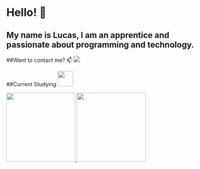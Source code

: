 # Hello! 👋
## My name is Lucas, I am an apprentice and passionate about programming and technology.

##Want to contact me? 📫
<a href="https://www.linkedin.com/in/lucasarman1/" target="_blank"><img loading="lazy" src="https://img.shields.io/badge/-LinkedIn-%230077B5?style=for-the-badge&logo=linkedin&logoColor=white" target="_blank"></a> 


##Current Studying
<img loading="lazy" src="https://cdn.jsdelivr.net/gh/devicons/devicon/icons/java/java-original.svg" width="40" height="40"/> 


<div>
<a href="https://github.com/seu-usuário-aqui">
<img loading="lazy" height="180em" src="https://github-readme-stats.vercel.app/api/top-langs/?username=seu-usuário-aqui&layout=compact&langs_count=7&theme=dracula"/>
<img loading="lazy" height="180em" src="https://github-readme-stats.vercel.app/api?username=seu-usuário-aqui&show_icons=true&theme=dracula&include_all_commits=true&count_private=true"/>
</div>

